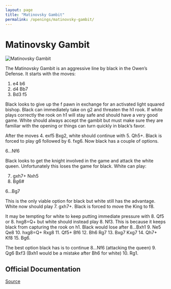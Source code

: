 ```yaml
---
layout: page
title: "Matinovsky Gambit"
permalink: /openings/matinovsky-gambit/
---
```

# Matinovsky Gambit


![Matinovsky Gambit](/matinovsky-gambit.jpg)


The Matinovsky Gambit is an aggressive line by black in the Owen’s Defense. It starts with the moves:

1. e4 b6
2. d4 Bb7
3. Bd3 f5

Black looks to give up the f pawn in exchange for an activated light squared bishop. Black can immediately take on g2 and threaten the h1 rook. If white plays correctly the rook on h1 will stay safe and should have a very good game. White should always accept the gambit but must make sure they are familiar with the opening or things can turn quickly in black’s favor. 

After the moves 4. exf5 Bxg2, white should continue with 5. Qh5+. Black is forced to play g6 followed by 6. fxg6. Now black has a couple of options. 

6…Nf6

Black looks to get the knight involved in the game and attack the white queen. Unfortunately this loses the game for black. White can play:

7. gxh7+ Nxh5
8. Bg6#

6…Bg7

This is the only viable option for black but white still has the advantage. White now should play 7. gxh7+. Black is forced to move the King to f8. 

It may be tempting for white to keep putting immediate pressure with 8. Qf5 or 8. hxg8=Q+ but white should instead play 8. Nf3. This is because it keeps black from capturing the rook on h1. Black would lose after 8…Bxh1 9. Ne5 Qe8 10. hxg8=Q+ Rxg8 11. Qf5+ Bf6 12. Bh6 Rg7 13. Bxg7 Kxg7 14. Qh7+ Kf8 15. Bg6. 

The best option black has is to continue 8…Nf6 (attacking the queen) 9. Qg6 Bxf3 (Bxh1 would be a mistake after Bh6 for white) 10. Rg1. 


## Official Documentation
[Source](https://www.thechesswebsite.com/matinovsky-gambit/)

